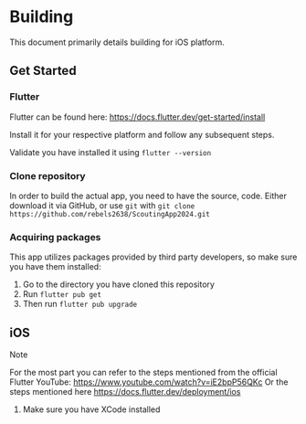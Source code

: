 # Building

This document primarily details building for iOS platform.

## Get Started

### Flutter

Flutter can be found here: https://docs.flutter.dev/get-started/install

Install it for your respective platform and follow any subsequent steps.

Validate you have installed it using `flutter --version`

### Clone repository

In order to build the actual app, you need to have the source, code. Either download it via GitHub, or use `git` with `git clone https://github.com/rebels2638/ScoutingApp2024.git`

### Acquiring packages

This app utilizes packages provided by third party developers, so make sure you have them installed:

1. Go to the directory you have cloned this repository
2. Run `flutter pub get`
3. Then run `flutter pub upgrade`


## iOS

> [!NOTE]
> For the most part you can refer to the steps mentioned from the official Flutter YouTube: https://www.youtube.com/watch?v=iE2bpP56QKc
> Or the steps mentioned here https://docs.flutter.dev/deployment/ios

1. Make sure you have XCode installed

